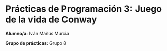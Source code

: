 # Prácticas de Programación 3: Juego de la vida de Conway
**Alumno/a:** Iván Mañús Murcia

**Grupo de prácticas:** Grupo 8
